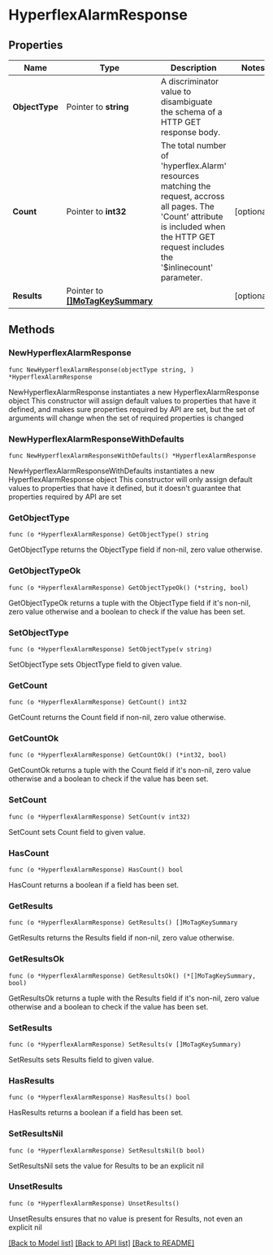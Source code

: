 # HyperflexAlarmResponse

## Properties

Name | Type | Description | Notes
------------ | ------------- | ------------- | -------------
**ObjectType** | Pointer to **string** | A discriminator value to disambiguate the schema of a HTTP GET response body. | 
**Count** | Pointer to **int32** | The total number of &#39;hyperflex.Alarm&#39; resources matching the request, accross all pages. The &#39;Count&#39; attribute is included when the HTTP GET request includes the &#39;$inlinecount&#39; parameter. | [optional] 
**Results** | Pointer to [**[]MoTagKeySummary**](MoTagKeySummary.md) |  | [optional] 

## Methods

### NewHyperflexAlarmResponse

`func NewHyperflexAlarmResponse(objectType string, ) *HyperflexAlarmResponse`

NewHyperflexAlarmResponse instantiates a new HyperflexAlarmResponse object
This constructor will assign default values to properties that have it defined,
and makes sure properties required by API are set, but the set of arguments
will change when the set of required properties is changed

### NewHyperflexAlarmResponseWithDefaults

`func NewHyperflexAlarmResponseWithDefaults() *HyperflexAlarmResponse`

NewHyperflexAlarmResponseWithDefaults instantiates a new HyperflexAlarmResponse object
This constructor will only assign default values to properties that have it defined,
but it doesn't guarantee that properties required by API are set

### GetObjectType

`func (o *HyperflexAlarmResponse) GetObjectType() string`

GetObjectType returns the ObjectType field if non-nil, zero value otherwise.

### GetObjectTypeOk

`func (o *HyperflexAlarmResponse) GetObjectTypeOk() (*string, bool)`

GetObjectTypeOk returns a tuple with the ObjectType field if it's non-nil, zero value otherwise
and a boolean to check if the value has been set.

### SetObjectType

`func (o *HyperflexAlarmResponse) SetObjectType(v string)`

SetObjectType sets ObjectType field to given value.


### GetCount

`func (o *HyperflexAlarmResponse) GetCount() int32`

GetCount returns the Count field if non-nil, zero value otherwise.

### GetCountOk

`func (o *HyperflexAlarmResponse) GetCountOk() (*int32, bool)`

GetCountOk returns a tuple with the Count field if it's non-nil, zero value otherwise
and a boolean to check if the value has been set.

### SetCount

`func (o *HyperflexAlarmResponse) SetCount(v int32)`

SetCount sets Count field to given value.

### HasCount

`func (o *HyperflexAlarmResponse) HasCount() bool`

HasCount returns a boolean if a field has been set.

### GetResults

`func (o *HyperflexAlarmResponse) GetResults() []MoTagKeySummary`

GetResults returns the Results field if non-nil, zero value otherwise.

### GetResultsOk

`func (o *HyperflexAlarmResponse) GetResultsOk() (*[]MoTagKeySummary, bool)`

GetResultsOk returns a tuple with the Results field if it's non-nil, zero value otherwise
and a boolean to check if the value has been set.

### SetResults

`func (o *HyperflexAlarmResponse) SetResults(v []MoTagKeySummary)`

SetResults sets Results field to given value.

### HasResults

`func (o *HyperflexAlarmResponse) HasResults() bool`

HasResults returns a boolean if a field has been set.

### SetResultsNil

`func (o *HyperflexAlarmResponse) SetResultsNil(b bool)`

 SetResultsNil sets the value for Results to be an explicit nil

### UnsetResults
`func (o *HyperflexAlarmResponse) UnsetResults()`

UnsetResults ensures that no value is present for Results, not even an explicit nil

[[Back to Model list]](../README.md#documentation-for-models) [[Back to API list]](../README.md#documentation-for-api-endpoints) [[Back to README]](../README.md)


